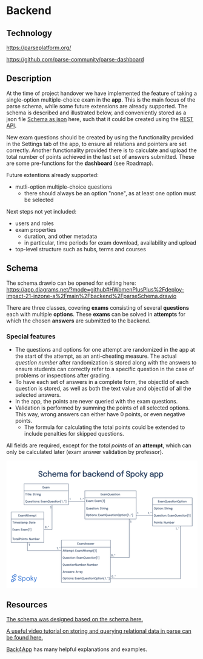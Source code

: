 # Backend

## Technology

https://parseplatform.org/

https://github.com/parse-community/parse-dashboard

## Description

At the time of project handover we have implemented the feature of taking a single-option multiple-choice exam in the **app**. This is the main focus of the parse schema, while some future extensions are already supported. The schema is described and illustrated below, and conveniently stored as a json file [Schema as json](spoky_schema.json) here, such that it could be created using the [REST API](https://docs.parseplatform.org/rest/guide/#adding-a-schema).

New exam questions should be created by using the functionality provided in the Settings tab of the app, to ensure all relations and pointers are set correctly. Another functionality provided there is to calculate and upload the total number of points achieved in the last set of answers submitted. These are some pre-functions for the **dashboard** (see Roadmap).

Future extentions already supported:
- mutli-option multiple-choice questions
  - there should always be an option "none", as at least one option must be selected

Next steps not yet included:
- users and roles
- exam properties
  - duration, and other metadata
  - in particular, time periods for exam download, availability and upload
- top-level structure such as hubs, terms and courses

## Schema

The schema.drawio can be opened for editing here: https://app.diagrams.net/?mode=github#HWomenPlusPlus%2Fdeploy-impact-21-inzone-a%2Fmain%2Fbackend%2FparseSchema.drawio

There are three classes, covering **exams** consisting of several **questions** each with multiple **options**. These **exams** can be solved in **attempts** for which the chosen **answers** are submitted to the backend.

### Special features
- The questions and options for one attempt are randomized in the app at the start of the attempt, as an anti-cheating measure. The actual *question number* after randomization is stored along with the answers to ensure students can correctly refer to a specific question in the case of problems or inspections after grading.
- To have each set of answers in a complete form, the objectId of each question is stored, as well as both the text value and objectId of all the selected answers.
- In the app, the points are never queried with the exam questions.
- Validation is performed by summing the points of all selected options. This way, wrong answers can either have 0 points, or even negative points.
  - The formula for calculating the total points could be extended to include penalties for skipped questions.

All fields are required, except for the *total points* of an **attempt**, which can only be calculated later (exam answer validation by professor).

![Schema](spoky_schema.png)

## Resources

[The schema was designed based on the schema here.](https://developer.mozilla.org/en-US/docs/Learn/Server-side/Express_Nodejs/mongoose)

[A useful video tutorial on storing and querying relational data in parse can be found here.](https://www.youtube.com/watch?v=TdXIADNn5dY)

[Back4App](https://www.back4app.com/docs/react-native/parse-sdk/react-native-sdk) has many helpful explanations and examples.


